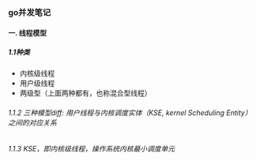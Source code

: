 ### go并发笔记

#### 一. 线程模型

##### 1.1种类

- 内核级线程
- 用户级线程
- 两级型（上面两种都有，也称混合型线程）

###### 1.1.2 三种模型diff: 用户线程与内核调度实体（KSE, kernel Scheduling Entity）之间的对应关系
###### 1.1.3 KSE，即内核级线程，操作系统内核最小调度单元
